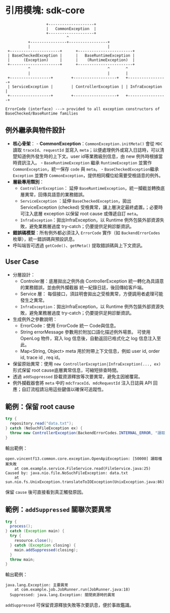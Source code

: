 # 引用模塊: sdk-core

```text
                  +--------------------+
                  |   CommonException  |
                  +--------------------+
                           ^
          +----------------+-----------------+
          |                                  |
 +----------------------+      +------------------------+
 | BaseCheckedException |      |   BaseRuntimeException |
 |      (Exception)     |      |    (RuntimeException)  |
 +----------------------+      +------------------------+
          ^                                  ^       ^
          |                                  |       |
 +------------------+        +-------------------+   +-----------------+
 | ServiceException |        | ControllerException | | InfraException |
 +------------------+        +-------------------+   +-----------------+

ErrorCode (interface) ---> provided to all exception constructors of BaseChecked/BaseRuntime families
```

## 例外繼承與物件設計
- **核心骨架**：
	  - **CommonException**：`CommonException.initMeta()` 會從 `MDC` 讀取 `traceId`、`requestId` 並寫入 `meta`；以便處理例外或寫入日誌時，可以清楚知道例外發生時的上下文。user id等業務級別信息，由 new 例外時根據當時資訊注入。
	  - `BaseRuntimeException` 繼承 `RuntimeException` 並實作 `CommonException`，統一保存 `code` 與 `meta`。
	  - `BaseCheckedException`繼承 `Exception` 並實作 `CommonException`，提供相同欄位給需要受檢語意的例外。
- **層級專用類別**：
	- `ControllerException`： 延伸 `BaseRuntimeException`，統一攔截並轉換底層異常，回傳具語意的業務錯誤。
	- `ServiceException` ：延伸 `BaseCheckedException`，拋出  ServiceException (checked)  受檢異常，讓上層決定最終處置。；必要時可注入底層 exception 以保留 root cause 或傳遞自訂 `meta`。
	- `InfraException`：拋出InfraException，以 Runtime 例外包裝外部資源失敗，避免業務層過度 try-catch；仍要提供足夠診斷資訊。
- **錯誤碼模型**：所有例外都必須注入 `ErrorCode` 實作（如 `BackendErrorCodes` 枚舉），統一錯誤碼與預設訊息。
- 呼叫端皆可透過 `getCode()`、`getMeta()` 提取錯誤碼與上下文資訊。

## User Case
- 分層設計：
	- Controler層：底層拋出之例外由 ControllerException 統一轉化為具語意的業務錯誤，並由例外攔截器 統一紀錄日誌，後回傳給客戶端。
	- Service 層： 每個接口，須註明會拋出之受檢異常，方便調用者處理可能發生之異常。
	- `InfraException`：拋出InfraException，以 Runtime 例外包裝外部資源失敗，避免業務層過度 try-catch；仍要提供足夠診斷資訊。
-  生成例外之參數說明：
	- ErrorCode：使用 ErrorCode 統一 Code與信息。
	- String errorMessage 參數用於附加口語化描述例外場景。 可使用 OpenLog 物件，寫入 log 信息後，自動返回已格式化之 log 信息注入至此。
	- Map<String, Object> meta 用於附帶上下文信息，例如 user id, order id, trace id , req id。
- 保留原始異常：使用 `new ControllerException|InfraException(..., ex)` 形式保留 root cause底層異常信息，可縮短排查時間。 
- 透過 `addSuppressed` 掛載資源釋放等次要異常，避免主因被覆寫。
- 例外攔截器會將 `meta` 中的 `mdcTraceId`、`mdcRequestId` 注入日誌與 API 回應；自訂流程請沿用這些鍵值以確保可追蹤性。

## 範例：保留 root cause
```java
try {
  repository.read("data.txt");
} catch (NoSuchFileException ex) {
  throw new ControllerException(BackendErrorCodes.INTERNAL_ERROR, "讀取檔案失敗", ex);
}
```
輸出範例：
```
open.vincentf13.common.core.exception.OpenApiException: [50000] 讀取檔案失敗
    at com.example.service.FileService.read(FileService.java:25)
Caused by: java.nio.file.NoSuchFileException: data.txt
    at sun.nio.fs.UnixException.translateToIOException(UnixException.java:86)
```
保留 `cause` 後可直接看到真正觸發原因。

## 範例：`addSuppressed` 關聯次要異常
```java
try {
  process();
} catch (Exception main) {
  try {
    resource.close();
  } catch (Exception closing) {
    main.addSuppressed(closing);
  }
  throw main;
}
```
輸出範例：
```
java.lang.Exception: 主要異常
    at com.example.job.JobRunner.run(JobRunner.java:18)
  Suppressed: java.lang.Exception: 關閉資源時的異常
```
`addSuppressed` 可保留資源釋放失敗等次要訊息，便於事故鑑識。
